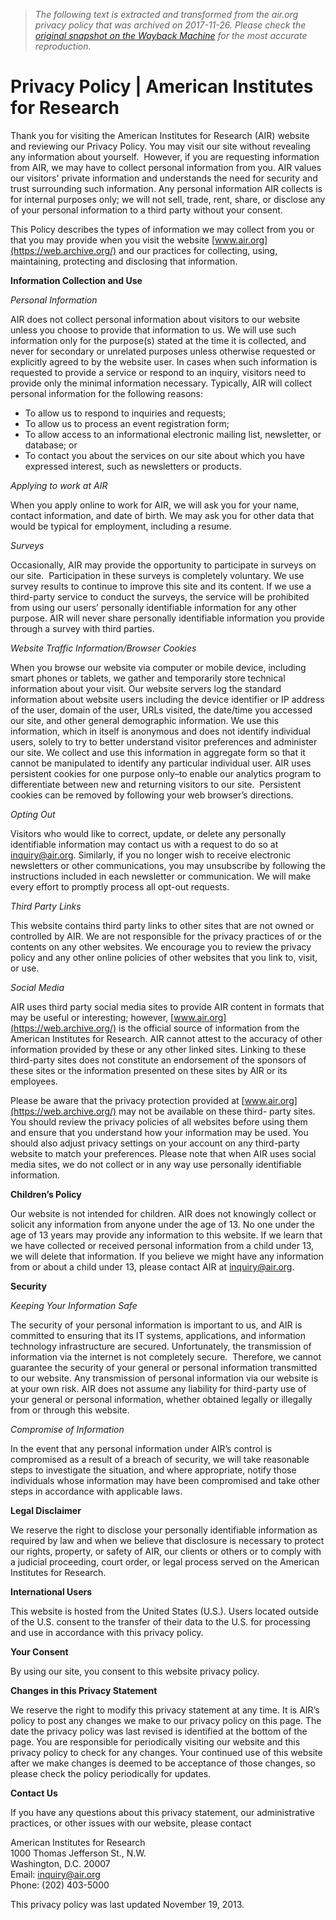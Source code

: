> *The following text is extracted and transformed from the air.org privacy policy that was archived on 2017-11-26. Please check the [original snapshot on the Wayback Machine](https://web.archive.org/web/20171126155326id_/http%3A//www.air.org/page/privacy-policy) for the most accurate reproduction.*

# Privacy Policy | American Institutes for Research

Thank you for visiting the American Institutes for Research (AIR) website and reviewing our Privacy Policy. You may visit our site without revealing any information about yourself.  However, if you are requesting information from AIR, we may have to collect personal information from you. AIR values our visitors' private information and understands the need for security and trust surrounding such information. Any personal information AIR collects is for internal purposes only; we will not sell, trade, rent, share, or disclose any of your personal information to a third party without your consent.

This Policy describes the types of information we may collect from you or that you may provide when you visit the website [www.air.org](https://web.archive.org/) and our practices for collecting, using, maintaining, protecting and disclosing that information.

 **Information Collection and Use**

 _Personal Information_

AIR does not collect personal information about visitors to our website unless you choose to provide that information to us. We will use such information only for the purpose(s) stated at the time it is collected, and never for secondary or unrelated purposes unless otherwise requested or explicitly agreed to by the website user. In cases when such information is requested to provide a service or respond to an inquiry, visitors need to provide only the minimal information necessary. Typically, AIR will collect personal information for the following reasons:

  * To allow us to respond to inquiries and requests;
  * To allow us to process an event registration form;
  * To allow access to an informational electronic mailing list, newsletter, or database; or
  * To contact you about the services on our site about which you have expressed interest, such as newsletters or products.



 _Applying to work at AIR_

When you apply online to work for AIR, we will ask you for your name, contact information, and date of birth. We may ask you for other data that would be typical for employment, including a resume.

 _Surveys_

Occasionally, AIR may provide the opportunity to participate in surveys on our site.  Participation in these surveys is completely voluntary. We use survey results to continue to improve this site and its content. If we use a third-party service to conduct the surveys, the service will be prohibited from using our users’ personally identifiable information for any other purpose. AIR will never share personally identifiable information you provide through a survey with third parties.

 _Website Traffic Information/Browser Cookies_

When you browse our website via computer or mobile device, including smart phones or tablets, we gather and temporarily store technical information about your visit. Our website servers log the standard information about website users including the device identifier or IP address of the user, domain of the user, URLs visited, the date/time you accessed our site, and other general demographic information. We use this information, which in itself is anonymous and does not identify individual users, solely to try to better understand visitor preferences and administer our site. We collect and use this information in aggregate form so that it cannot be manipulated to identify any particular individual user. AIR uses persistent cookies for one purpose only–to enable our analytics program to differentiate between new and returning visitors to our site.  Persistent cookies can be removed by following your web browser’s directions.

 _Opting Out_

Visitors who would like to correct, update, or delete any personally identifiable information may contact us with a request to do so at [inquiry@air.org](mailto:inquiry@air.org). Similarly, if you no longer wish to receive electronic newsletters or other communications, you may unsubscribe by following the instructions included in each newsletter or communication. We will make every effort to promptly process all opt-out requests.

 _Third Party Links_

This website contains third party links to other sites that are not owned or controlled by AIR. We are not responsible for the privacy practices of or the contents on any other websites. We encourage you to review the privacy policy and any other online policies of other websites that you link to, visit, or use.

 _Social Media_

AIR uses third party social media sites to provide AIR content in formats that may be useful or interesting; however, [www.air.org](https://web.archive.org/) is the official source of information from the American Institutes for Research. AIR cannot attest to the accuracy of other information provided by these or any other linked sites. Linking to these third-party sites does not constitute an endorsement of the sponsors of these sites or the information presented on these sites by AIR or its employees.  

Please be aware that the privacy protection provided at [www.air.org](https://web.archive.org/) may not be available on these third- party sites. You should review the privacy policies of all websites before using them and ensure that you understand how your information may be used. You should also adjust privacy settings on your account on any third-party website to match your preferences. Please note that when AIR uses social media sites, we do not collect or in any way use personally identifiable information.

 **Children’s Policy**

Our website is not intended for children. AIR does not knowingly collect or solicit any information from anyone under the age of 13. No one under the age of 13 years may provide any information to this website. If we learn that we have collected or received personal information from a child under 13, we will delete that information. If you believe we might have any information from or about a child under 13, please contact AIR at [inquiry@air.org](mailto:inquiry@air.org).

 **Security**

 _Keeping Your Information Safe_

The security of your personal information is important to us, and AIR is committed to ensuring that its IT systems, applications, and information technology infrastructure are secured. Unfortunately, the transmission of information via the internet is not completely secure.  Therefore, we cannot guarantee the security of your general or personal information transmitted to our website. Any transmission of personal information via our website is at your own risk. AIR does not assume any liability for third-party use of your general or personal information, whether obtained legally or illegally from or through this website.

 _Compromise of Information_

In the event that any personal information under AIR’s control is compromised as a result of a breach of security, we will take reasonable steps to investigate the situation, and where appropriate, notify those individuals whose information may have been compromised and take other steps in accordance with applicable laws.

 **Legal Disclaimer**

We reserve the right to disclose your personally identifiable information as required by law and when we believe that disclosure is necessary to protect our rights, property, or safety of AIR, our clients or others or to comply with a judicial proceeding, court order, or legal process served on the American Institutes for Research.

 **International Users**

This website is hosted from the United States (U.S.). Users located outside of the U.S. consent to the transfer of their data to the U.S. for processing and use in accordance with this privacy policy.

 **Your Consent**

By using our site, you consent to this website privacy policy.

 **Changes in this Privacy Statement**

We reserve the right to modify this privacy statement at any time. It is AIR’s policy to post any changes we make to our privacy policy on this page. The date the privacy policy was last revised is identified at the bottom of the page. You are responsible for periodically visiting our website and this privacy policy to check for any changes. Your continued use of this website after we make changes is deemed to be acceptance of those changes, so please check the policy periodically for updates.

 **Contact Us**

If you have any questions about this privacy statement, our administrative practices, or other issues with our website, please contact

American Institutes for Research  
1000 Thomas Jefferson St., N.W.  
Washington, D.C. 20007  
Email: [inquiry@air.org](mailto:inquiry@air.org)  
Phone: (202) 403-5000

This privacy policy was last updated November 19, 2013.
